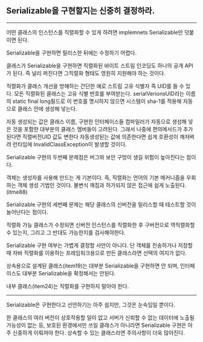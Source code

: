## Serializable을 구현할지는 신중히 결정하라.

---

어떤 클래스의 인스턴스를 직렬화할 수 있게 하려면 implemnets Serializable만 덧붙이면 된다.

Serializable을 구현하면 릴리스한 뒤에는 수정하기 어렵다.

클래스가 Serializable을 구현하면 직렬화된 바이트 스트림 인코딩도 하나의 공개 API가 된다. 즉 널리 퍼진다면 그직렬화 형태도 영원히 지원해야 하는 것이다.

직렬화가 클래스 개선을 방해하는 간단한 예로 스트림 고유 식별자 즉 UID를 들 수 있다. 모든 직렬화된 클래스는 고유 식별 번호를 부여받는다. serialVerionsUID라는 이름의 static final long필드로 이 번호를 명시하지 않으면 시스템이 sha-1를 적용해 자동으로 클래스 안에 생성해 넣는다.

자동 생성되는 값은 클래스 이름, 구현한 인터페이스들 컴파일러가 자동으로 생성해 넣은 것을 포함한 대부분의 클래스 멤버들이 고려된다. 그래서 나중에 편의메서드가 추가된다면 직렬버전UID 값도 변한다 자동생성된는 값에 의존한다면 쉽게 호환성이 깨저벼려 런타임에 InvalidClassException이 발생할 것이다.

Serializable 구현의 두번째 문제점은 버그와 보안 구멍이 생길 위험이 높아진다는 점이다.

객체는 생성자를 사용해 만드는 게 기본이다. 즉, 직렬화는 언어의 기본 메커니즘을 우회하는 객체 생성 기법인 것이다. 불변식 깨짐과 허가되지 않은 접근에 쉽게 노출된다.(itme88)

Serializable 구현의 세번째 문제는 해당 클래스의 신버전을 릴리스할 때 테스트할 것이 늘어난다는 점이다.

직렬화 가능 클래스가 수정되면 신버전 인스턴스를 직렬화한 후 구버전으로 역직렬화할 수 있는지, 그리고 그 반대도 가능한지를 검사해야한다.

Serializable 구현 여부는 가볍게 결정할 사안이 아니다. 단 객체를 전송하거나 저장할 때 자바 직렬화를 이용하는 프레임워크용으로 만든 클래스라면 선택의 여지가 없다.

상속용으로 설계된 클래스(item19)는 대부분 Serializable을 구현하면 안 되며, 인터페이스도 대부분 Serializable을 확정해서는 안된다.

내부 클래스(item24)는 직렬화를 구현하지 말아야 한다.

---

Serializable은 구현한다고 선언하기는 아주 쉽지만, 그것은 눈속임일 뿐이다.

한 클래스의 여러 버전이 상호작용할 일이 없고 서버가 신뢰할 수 없는 데이터에 노출될 가능성이 없는 등, 보호된 환경에서만 쓰일 클래스가 아니라면 Serializable 구현은 아주 신중하게 이뤄져야 한다. 상속할 수 있는 클래스라면 주의사항이 더욱 많아진다.
